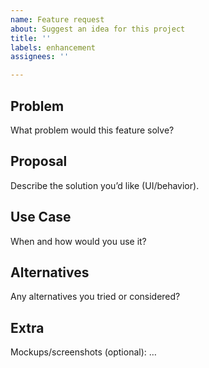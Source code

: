 ```yaml
---
name: Feature request
about: Suggest an idea for this project
title: ''
labels: enhancement
assignees: ''

---
```


## Problem
What problem would this feature solve?

## Proposal
Describe the solution you’d like (UI/behavior).

## Use Case
When and how would you use it?

## Alternatives
Any alternatives you tried or considered?

## Extra
Mockups/screenshots (optional): …
